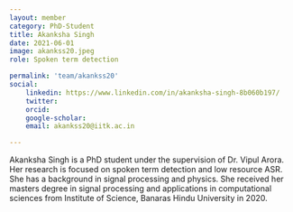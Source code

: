 ```yaml
---
layout: member
category: PhD-Student
title: Akanksha Singh
date: 2021-06-01
image: akankss20.jpeg
role: Spoken term detection

permalink: 'team/akankss20'
social:
    linkedin: https://www.linkedin.com/in/akanksha-singh-8b060b197/
    twitter:
    orcid: 
    google-scholar: 
    email: akankss20@iitk.ac.in

---
```


Akanksha Singh is a PhD student under the supervision of Dr. Vipul Arora. Her research is focused on spoken term detection and low resource ASR. She has a background in signal processing and physics. She received her masters degree in signal processing and applications in computational sciences from Institute of Science, Banaras Hindu University in 2020.


<!-- ---
layout: member
category: Masters
title: Arkaprava Biswas
date: 2020-18-08
image: arkapravab20.jpeg
role: Domain Adaptation for SED
permalink: 'team/arkapravab20'
social:
    linkedin: https://www.linkedin.com/in/arkaprava-biswas-214096187
    github: https://github.com/2021arkaprava
    email: arkapravab20@iitk.ac.in
---

Arkaprava Biswas is an MS-R student at Madhav Lab, IITK. His work focuses on domain adaptation for various problems in audio. He has a B.Tech. degree from Kalyani Government Engineering College, West Bengal. In various real world audio classification problems labelled real audio is needed to build a state-of-the-art system. However it is very costly and time-consuming to label real audios. The work-around is to use synthetic or existing labelled audio datasets. But performance degrades when model trained on those kinds of datasets are deployed on real audio recordings. Arkaprava is working on effective domain adaptation techniques to solve this problem using those labelled datasets and vast amount of unlabeled real recordings. -->
